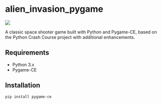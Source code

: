 ﻿# alien_invasion_pygame

![](/gameplay.gif)

A classic space shooter game built with Python and Pygame-CE, based on the Python Crash Course project with additional enhancements.

## Requirements

- Python 3.x
- Pygame-CE

## Installation

```bash
pip install pygame-ce
